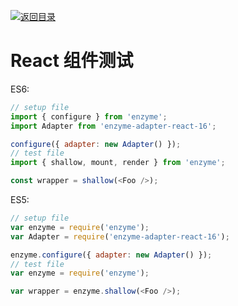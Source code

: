 [![返回目录](https://parg.co/UY3)](https://github.com/wx-chevalier/Web-Series)

# React 组件测试

ES6:

```js
// setup file
import { configure } from 'enzyme';
import Adapter from 'enzyme-adapter-react-16';

configure({ adapter: new Adapter() });
// test file
import { shallow, mount, render } from 'enzyme';

const wrapper = shallow(<Foo />);
```

ES5:

```js
// setup file
var enzyme = require('enzyme');
var Adapter = require('enzyme-adapter-react-16');

enzyme.configure({ adapter: new Adapter() });
// test file
var enzyme = require('enzyme');

var wrapper = enzyme.shallow(<Foo />);
```
